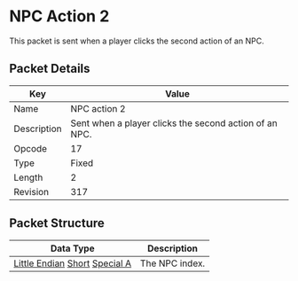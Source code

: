 # NPC Action 2
This packet is sent when a player clicks the second action of an NPC.

## Packet Details
| Key | Value |
|--|--|
| Name | NPC action 2 |
| Description | Sent when a player clicks the second action of an NPC. |
| Opcode | 17 |
| Type | Fixed |
| Length | 2 |
| Revision | 317 |

## Packet Structure
| Data Type | Description |
|--|--|
| [Little Endian](/Data-Types.html#little-endian) [Short](/Data-Types.html#common-data-types) [Special A](/Data-Types.html#bespoke-data-types) | The NPC index. |
